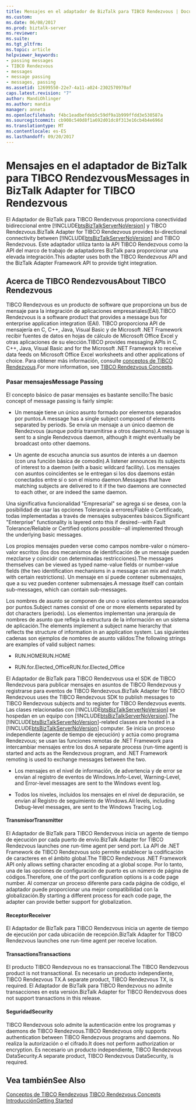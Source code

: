 ```yaml
---
title: Mensajes en el adaptador de BizTalk para TIBCO Rendezvous | Documentos de Microsoft
ms.custom: 
ms.date: 06/08/2017
ms.prod: biztalk-server
ms.reviewer: 
ms.suite: 
ms.tgt_pltfrm: 
ms.topic: article
helpviewer_keywords:
- passing messages
- TIBCO Rendezvous
- messages
- message passing
- messages, passing
ms.assetid: 12699550-22e7-4a11-a024-2302570970af
caps.latest.revision: "7"
author: MandiOhlinger
ms.author: mandia
manager: anneta
ms.openlocfilehash: f4bc1eadbefdeb5c59df9a1b999ffdd3e530587a
ms.sourcegitcommit: cb908c540d8f1a692d01dc8f313e16cb4b4e696d
ms.translationtype: MT
ms.contentlocale: es-ES
ms.lasthandoff: 09/20/2017
---
```

# <a name="messages-in-biztalk-adapter-for-tibco-rendezvous"></a><span data-ttu-id="544f7-102">Mensajes en el adaptador de BizTalk para TIBCO Rendezvous</span><span class="sxs-lookup"><span data-stu-id="544f7-102">Messages in BizTalk Adapter for TIBCO Rendezvous</span></span>
<span data-ttu-id="544f7-103">El Adaptador de BizTalk para TIBCO Rendezvous proporciona conectividad bidireccional entre [!INCLUDE[btsBizTalkServerNoVersion](../includes/btsbiztalkservernoversion-md.md)] y TIBCO Rendezvous.</span><span class="sxs-lookup"><span data-stu-id="544f7-103">BizTalk Adapter for TIBCO Rendezvous provides bi-directional connectivity between [!INCLUDE[btsBizTalkServerNoVersion](../includes/btsbiztalkservernoversion-md.md)] and TIBCO Rendezvous.</span></span> <span data-ttu-id="544f7-104">Este adaptador utiliza tanto la API TIBCO Rendezvous como la API del marco de trabajo de adaptadores BizTalk para proporcionar una elevada integración.</span><span class="sxs-lookup"><span data-stu-id="544f7-104">This adapter uses both the TIBCO Rendezvous API and the BizTalk Adapter Framework API to provide tight integration.</span></span>  
  
## <a name="about-tibco-rendezvous"></a><span data-ttu-id="544f7-105">Acerca de TIBCO Rendezvous</span><span class="sxs-lookup"><span data-stu-id="544f7-105">About TIBCO Rendezvous</span></span>  
 <span data-ttu-id="544f7-106">TIBCO Rendezvous es un producto de software que proporciona un bus de mensaje para la integración de aplicaciones empresariales(EAI).</span><span class="sxs-lookup"><span data-stu-id="544f7-106">TIBCO Rendezvous is a software product that provides a message bus for enterprise application integration (EAI).</span></span> <span data-ttu-id="544f7-107">TIBCO proporciona API de mensajería en C, C++, Java, Visual Basic y de Microsoft .NET Framework recibir fuentes de datos en hojas de cálculo de Microsoft Office Excel y otras aplicaciones de su elección.</span><span class="sxs-lookup"><span data-stu-id="544f7-107">TIBCO provides messaging APIs in C, C++, Java, Visual Basic and for the Microsoft .NET Framework to receive data feeds on Microsoft Office Excel worksheets and other applications of choice.</span></span> <span data-ttu-id="544f7-108">Para obtener más información, consulte [conceptos de TIBCO Rendezvous](../core/tibco-rendezvous-concepts.md).</span><span class="sxs-lookup"><span data-stu-id="544f7-108">For more information, see [TIBCO Rendezvous Concepts](../core/tibco-rendezvous-concepts.md).</span></span>  
  
### <a name="message-passing"></a><span data-ttu-id="544f7-109">Pasar mensajes</span><span class="sxs-lookup"><span data-stu-id="544f7-109">Message Passing</span></span>  
 <span data-ttu-id="544f7-110">El concepto básico de pasar mensajes es bastante sencillo:</span><span class="sxs-lookup"><span data-stu-id="544f7-110">The basic concept of message passing is fairly simple:</span></span>  
  
-   <span data-ttu-id="544f7-111">Un mensaje tiene un único asunto formado por elementos separados por puntos.</span><span class="sxs-lookup"><span data-stu-id="544f7-111">A message has a single subject composed of elements separated by periods.</span></span> <span data-ttu-id="544f7-112">Se envía un mensaje a un único daemon de Rendezvous (aunque podría transmitirse a otros daemons).</span><span class="sxs-lookup"><span data-stu-id="544f7-112">A message is sent to a single Rendezvous daemon, although it might eventually be broadcast onto other daemons.</span></span>  
  
-   <span data-ttu-id="544f7-113">Un agente de escucha anuncia sus asuntos de interés a un daemon (con una función básica de comodín).</span><span class="sxs-lookup"><span data-stu-id="544f7-113">A listener announces its subjects of interest to a daemon (with a basic wildcard facility).</span></span> <span data-ttu-id="544f7-114">Los mensajes con asuntos coincidentes se le entregan si los dos daemons están conectados entre sí o son el mismo daemon.</span><span class="sxs-lookup"><span data-stu-id="544f7-114">Messages that have matching subjects are delivered to it if the two daemons are connected to each other, or are indeed the same daemon.</span></span>  
  
 <span data-ttu-id="544f7-115">Una significativa funcionalidad "Empresarial" se agrega si se desea, con la posibilidad de usar las opciones Tolerancia a errores/Fiable o Certificado, todas implementadas a través de mensajes subyacentes básicos.</span><span class="sxs-lookup"><span data-stu-id="544f7-115">Significant "Enterprise" functionality is layered onto this if desired--with Fault Tolerance/Reliable or Certified options possible--all implemented through the underlying basic messages.</span></span>  
  
 <span data-ttu-id="544f7-116">Los propios mensajes pueden verse como campos nombre-valor o número-valor escritos (los dos mecanismos de identificación de un mensaje pueden mezclarse y coincidir con determinadas restricciones).</span><span class="sxs-lookup"><span data-stu-id="544f7-116">The messages themselves can be viewed as typed name-value fields or number-value fields (the two identification mechanisms in a message can mix and match with certain restrictions).</span></span> <span data-ttu-id="544f7-117">Un mensaje en sí puede contener submensajes, que a su vez pueden contener submensajes.</span><span class="sxs-lookup"><span data-stu-id="544f7-117">A message itself can contain sub-messages, which can contain sub-messages.</span></span>  
  
 <span data-ttu-id="544f7-118">Los nombres de asunto se componen de uno o varios elementos separados por puntos.</span><span class="sxs-lookup"><span data-stu-id="544f7-118">Subject names consist of one or more elements separated by dot characters (periods).</span></span> <span data-ttu-id="544f7-119">Los elementos implementan una jerarquía de nombres de asunto que refleja la estructura de la información en un sistema de aplicación.</span><span class="sxs-lookup"><span data-stu-id="544f7-119">The elements implement a subject name hierarchy that reflects the structure of information in an application system.</span></span> <span data-ttu-id="544f7-120">Las siguientes cadenas son ejemplos de nombres de asunto válidos:</span><span class="sxs-lookup"><span data-stu-id="544f7-120">The following strings are examples of valid subject names:</span></span>  
  
-   <span data-ttu-id="544f7-121">RUN.HOME</span><span class="sxs-lookup"><span data-stu-id="544f7-121">RUN.HOME</span></span>  
  
-   <span data-ttu-id="544f7-122">RUN.for.Elected_Office</span><span class="sxs-lookup"><span data-stu-id="544f7-122">RUN.for.Elected_Office</span></span>  
  
 <span data-ttu-id="544f7-123">El Adaptador de BizTalk para TIBCO Rendezvous usa el SDK de TIBCO Rendezvous para publicar mensajes en asuntos de TIBCO Rendezvous y registrarse para eventos de TIBCO Rendezvous.</span><span class="sxs-lookup"><span data-stu-id="544f7-123">BizTalk Adapter for TIBCO Rendezvous uses the TIBCO Rendezvous SDK to publish messages to TIBCO Rendezvous subjects and to register for TIBCO Rendezvous events.</span></span> <span data-ttu-id="544f7-124">Las clases relacionadas con [!INCLUDE[btsBizTalkServerNoVersion](../includes/btsbiztalkservernoversion-md.md)] se hospedan en un equipo con [!INCLUDE[btsBizTalkServerNoVersion](../includes/btsbiztalkservernoversion-md.md)].</span><span class="sxs-lookup"><span data-stu-id="544f7-124">The [!INCLUDE[btsBizTalkServerNoVersion](../includes/btsbiztalkservernoversion-md.md)]-related classes are hosted in a [!INCLUDE[btsBizTalkServerNoVersion](../includes/btsbiztalkservernoversion-md.md)] computer.</span></span> <span data-ttu-id="544f7-125">Se inicia un proceso independiente (agente de tiempo de ejecución) y actúa como programa Rendezvous; se usan las funciones remotas de .NET Framework para intercambiar mensajes entre los dos.</span><span class="sxs-lookup"><span data-stu-id="544f7-125">A separate process (run-time agent) is started and acts as the Rendezvous program, and .NET Framework remoting is used to exchange messages between the two.</span></span>  
  
-   <span data-ttu-id="544f7-126">Los mensajes en el nivel de información, de advertencia y de error se envían al registro de eventos de Windows.</span><span class="sxs-lookup"><span data-stu-id="544f7-126">Info-Level, Warning-Level, and Error-level messages are sent to the Windows event log.</span></span>  
  
-   <span data-ttu-id="544f7-127">Todos los niveles, incluidos los mensajes en el nivel de depuración, se envían al Registro de seguimiento de Windows.</span><span class="sxs-lookup"><span data-stu-id="544f7-127">All levels, including Debug-level messages, are sent to the Windows Tracing Log.</span></span>  
  
#### <a name="transmitter"></a><span data-ttu-id="544f7-128">Transmisor</span><span class="sxs-lookup"><span data-stu-id="544f7-128">Transmitter</span></span>  
 <span data-ttu-id="544f7-129">El Adaptador de BizTalk para TIBCO Rendezvous inicia un agente de tiempo de ejecución por cada puerto de envío.</span><span class="sxs-lookup"><span data-stu-id="544f7-129">BizTalk Adapter for TIBCO Rendezvous launches one run-time agent per send port.</span></span> <span data-ttu-id="544f7-130">La API de .NET Framework de TIBCO Rendezvous solo permite establecer la codificación de caracteres en el ámbito global.</span><span class="sxs-lookup"><span data-stu-id="544f7-130">The TIBCO Rendezvous .NET Framework API only allows setting character encoding at a global scope.</span></span> <span data-ttu-id="544f7-131">Por lo tanto, una de las opciones de configuración de puerto es un número de página de códigos.</span><span class="sxs-lookup"><span data-stu-id="544f7-131">Therefore, one of the port configuration options is a code page number.</span></span> <span data-ttu-id="544f7-132">Al comenzar un proceso diferente para cada página de código, el adaptador puede proporcionar una mejor compatibilidad con la globalización.</span><span class="sxs-lookup"><span data-stu-id="544f7-132">By starting a different process for each code page, the adapter can provide better support for globalization.</span></span>  
  
#### <a name="receiver"></a><span data-ttu-id="544f7-133">Receptor</span><span class="sxs-lookup"><span data-stu-id="544f7-133">Receiver</span></span>  
 <span data-ttu-id="544f7-134">El Adaptador de BizTalk para TIBCO Rendezvous inicia un agente de tiempo de ejecución por cada ubicación de recepción.</span><span class="sxs-lookup"><span data-stu-id="544f7-134">BizTalk Adapter for TIBCO Rendezvous launches one run-time agent per receive location.</span></span>  
  
#### <a name="transactions"></a><span data-ttu-id="544f7-135">Transactions</span><span class="sxs-lookup"><span data-stu-id="544f7-135">Transactions</span></span>  
 <span data-ttu-id="544f7-136">El producto TIBCO Rendezvous no es transaccional.</span><span class="sxs-lookup"><span data-stu-id="544f7-136">The TIBCO Rendezvous product is not transactional.</span></span> <span data-ttu-id="544f7-137">Es necesario un producto independiente, TIBCO Rendezvous TX.</span><span class="sxs-lookup"><span data-stu-id="544f7-137">A separate product, TIBCO Rendezvous TX, is required.</span></span> <span data-ttu-id="544f7-138">El Adaptador de BizTalk para TIBCO Rendezvous no admite transacciones en esta versión.</span><span class="sxs-lookup"><span data-stu-id="544f7-138">BizTalk Adapter for TIBCO Rendezvous does not support transactions in this release.</span></span>  
  
#### <a name="security"></a><span data-ttu-id="544f7-139">Seguridad</span><span class="sxs-lookup"><span data-stu-id="544f7-139">Security</span></span>  
 <span data-ttu-id="544f7-140">TIBCO Rendezvous solo admite la autenticación entre los programas y daemons de TIBCO Rendezvous.</span><span class="sxs-lookup"><span data-stu-id="544f7-140">TIBCO Rendezvous only supports authentication between TIBCO Rendezvous programs and daemons.</span></span> <span data-ttu-id="544f7-141">No realiza la autorización o el cifrado.</span><span class="sxs-lookup"><span data-stu-id="544f7-141">It does not perform authorization or encryption.</span></span> <span data-ttu-id="544f7-142">Es necesario un producto independiente, TIBCO Rendezvous DataSecurity.</span><span class="sxs-lookup"><span data-stu-id="544f7-142">A separate product, TIBCO Rendezvous DataSecurity, is required.</span></span>  
  
## <a name="see-also"></a><span data-ttu-id="544f7-143">Vea también</span><span class="sxs-lookup"><span data-stu-id="544f7-143">See Also</span></span>  
 <span data-ttu-id="544f7-144">[Conceptos de TIBCO Rendezvous](../core/tibco-rendezvous-concepts.md) </span><span class="sxs-lookup"><span data-stu-id="544f7-144">[TIBCO Rendezvous Concepts](../core/tibco-rendezvous-concepts.md) </span></span>  
 [<span data-ttu-id="544f7-145">Introducción</span><span class="sxs-lookup"><span data-stu-id="544f7-145">Getting Started</span></span>](../core/getting-started-with-biztalk-adapter-for-tibco-rendezvous.md)